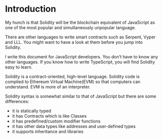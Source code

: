 # Introduction

My hunch is that Solidity will be the blockchain equivalent of JavaScript as one of the most popular and simultaneously unpopular language.

There are other languages to write smart contracts such as Serpent, Vyper and LLL. You might want to have a look at them before you jump into Solidity.

I write this document for JavaScript developers. You don’t have to know any other languages. If you know how to write TypeScript, you will find Solidity easy to learn.

Solidity is a contract-oriented, high-level language. Solidity code is complied to Ethereum Virtual Machine(EVM) so that computers can understand. EVM is more of an interpreter.

Solidity syntax is somewhat similar to that of JavaScript but there are some differences:

- it is statically typed
- it has Contracts which is like Classes
- it has predefined/custom modifier functions
- it has other data types like addresses and user-defined types
- it supports inheritance and libraries
